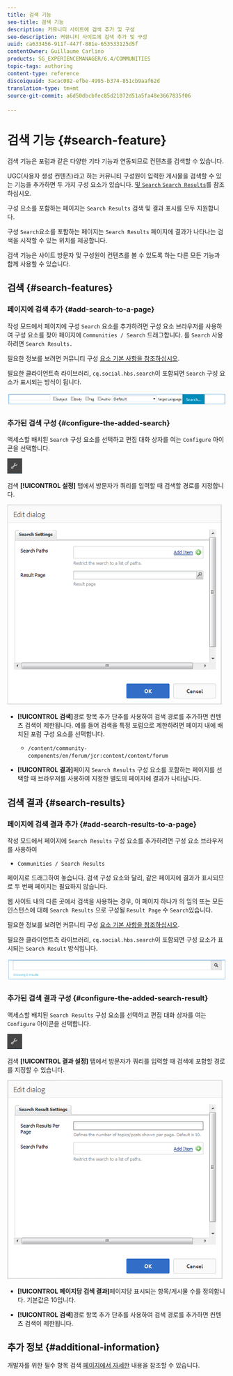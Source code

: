 ```yaml
---
title: 검색 기능
seo-title: 검색 기능
description: 커뮤니티 사이트에 검색 추가 및 구성
seo-description: 커뮤니티 사이트에 검색 추가 및 구성
uuid: ca633456-911f-447f-881e-653533125d5f
contentOwner: Guillaume Carlino
products: SG_EXPERIENCEMANAGER/6.4/COMMUNITIES
topic-tags: authoring
content-type: reference
discoiquuid: 3acac082-efbe-4995-b374-851cb9aaf62d
translation-type: tm+mt
source-git-commit: a6d50dbcbfec85d21072d51a5fa48e3667835f06

---
```



# 검색 기능 {#search-feature}

검색 기능은 포럼과 같은 다양한 기타 기능과 연동되므로 컨텐츠를 검색할 수 있습니다.

UGC(사용자 생성 컨텐츠)라고 하는 커뮤니티 구성원이 입력한 게시물을 검색할 수 있는 기능을 추가하면 두 가지 구성 요소가 있습니다. [ 및 `Search`](#search-features)[ `Search Results`](#search-results)를 참조하십시오.

구성 요소를 포함하는 페이지는 `Search Results` 검색 및 결과 표시를 모두 지원합니다.

구성 `Search`요소를 포함하는 페이지는 `Search Results` 페이지에 결과가 나타나는 검색을 시작할 수 있는 위치를 제공합니다.

검색 기능은 사이트 방문자 및 구성원이 컨텐츠를 볼 수 있도록 하는 다른 모든 기능과 함께 사용할 수 있습니다.

## 검색 {#search-features}

### 페이지에 검색 추가 {#add-search-to-a-page}

작성 모드에서 페이지에 구성 `Search` 요소를 추가하려면 구성 요소 브라우저를 사용하여 구성 요소를 찾아 페이지에 `Communities / Search` 드래그합니다. 를 `Search` 사용하려면 `Search Results.`

필요한 정보를 보려면 커뮤니티 구성 [요소 기본 사항을 참조하십시오](basics.md).

필요한 클라이언트측 라이브러리, `cq.social.hbs.search`이 포함되면 `Search` 구성 요소가 표시되는 방식이 됩니다.

![chlimage_1-373](assets/chlimage_1-373.png)

### 추가된 검색 구성 {#configure-the-added-search}

액세스할 배치된 `Search` 구성 요소를 선택하고 편집 대화 상자를 여는 `Configure` 아이콘을 선택합니다.

![chlimage_1-374](assets/chlimage_1-374.png)

검색 **[!UICONTROL 설정]** 탭에서 방문자가 쿼리를 입력할 때 검색할 경로를 지정합니다.

![chlimage_1-375](assets/chlimage_1-375.png)

* **[!UICONTROL 검색]**&#x200B;경로 항목 추가 단추를 사용하여 검색 경로를 추가하면 컨텐츠 검색이 제한됩니다. 예를 들어 검색을 특정 포럼으로 제한하려면 페이지 내에 배치된 포럼 구성 요소를 선택합니다.

   * `/content/community-components/en/forum/jcr:content/content/forum`

* **[!UICONTROL 결과]**&#x200B;페이지 `Search Results` 구성 요소를 포함하는 페이지를 선택할 때 브라우저를 사용하여 지정한 별도의 페이지에 결과가 나타납니다.

## 검색 결과 {#search-results}

### 페이지에 검색 결과 추가 {#add-search-results-to-a-page}

작성 모드에서 페이지에 `Search Results` 구성 요소를 추가하려면 구성 요소 브라우저를 사용하여

* `Communities / Search Results`

페이지로 드래그하여 놓습니다. 검색 구성 요소와 달리, 같은 페이지에 결과가 표시되므로 두 번째 페이지는 필요하지 않습니다.

웹 사이트 내의 다른 곳에서 검색을 사용하는 경우, 이 페이지 하나가 의 임의 또는 모든 인스턴스에 대해 `Search Results` 으로 구성될 `Result Page` 수 `Search`있습니다.

필요한 정보를 보려면 커뮤니티 구성 [요소 기본 사항을 참조하십시오](basics.md).

필요한 클라이언트측 라이브러리, `cq.social.hbs.search`이 포함되면 구성 요소가 표시되는 `Search Result` 방식입니다.

![chlimage_1-376](assets/chlimage_1-376.png)

### 추가된 검색 결과 구성 {#configure-the-added-search-result}

액세스할 배치된 `Search Results` 구성 요소를 선택하고 편집 대화 상자를 여는 `Configure` 아이콘을 선택합니다.

![chlimage_1-377](assets/chlimage_1-377.png)

검색 **[!UICONTROL 결과 설정]** 탭에서 방문자가 쿼리를 입력할 때 검색에 포함할 경로를 지정할 수 있습니다.

![chlimage_1-378](assets/chlimage_1-378.png)

* **[!UICONTROL 페이지당 검색 결과]**&#x200B;페이지당 표시되는 항목/게시물 수를 정의합니다. 기본값은 10입니다.

* **[!UICONTROL 검색]**&#x200B;경로 항목 추가 단추를 사용하여 검색 경로를 추가하면 컨텐츠 검색이 제한됩니다.

## 추가 정보 {#additional-information}

개발자를 위한 필수 항목 검색 [페이지에서 자세한](search-implementation.md) 내용을 참조할 수 있습니다.
